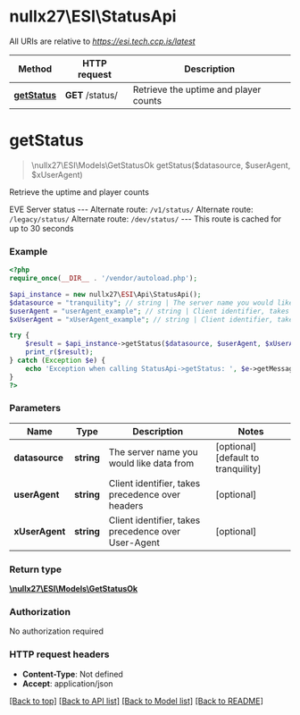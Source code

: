# nullx27\ESI\StatusApi

All URIs are relative to *https://esi.tech.ccp.is/latest*

Method | HTTP request | Description
------------- | ------------- | -------------
[**getStatus**](StatusApi.md#getStatus) | **GET** /status/ | Retrieve the uptime and player counts


# **getStatus**
> \nullx27\ESI\Models\GetStatusOk getStatus($datasource, $userAgent, $xUserAgent)

Retrieve the uptime and player counts

EVE Server status  ---  Alternate route: `/v1/status/`  Alternate route: `/legacy/status/`  Alternate route: `/dev/status/`   ---  This route is cached for up to 30 seconds

### Example
```php
<?php
require_once(__DIR__ . '/vendor/autoload.php');

$api_instance = new nullx27\ESI\Api\StatusApi();
$datasource = "tranquility"; // string | The server name you would like data from
$userAgent = "userAgent_example"; // string | Client identifier, takes precedence over headers
$xUserAgent = "xUserAgent_example"; // string | Client identifier, takes precedence over User-Agent

try {
    $result = $api_instance->getStatus($datasource, $userAgent, $xUserAgent);
    print_r($result);
} catch (Exception $e) {
    echo 'Exception when calling StatusApi->getStatus: ', $e->getMessage(), PHP_EOL;
}
?>
```

### Parameters

Name | Type | Description  | Notes
------------- | ------------- | ------------- | -------------
 **datasource** | **string**| The server name you would like data from | [optional] [default to tranquility]
 **userAgent** | **string**| Client identifier, takes precedence over headers | [optional]
 **xUserAgent** | **string**| Client identifier, takes precedence over User-Agent | [optional]

### Return type

[**\nullx27\ESI\Models\GetStatusOk**](../Model/GetStatusOk.md)

### Authorization

No authorization required

### HTTP request headers

 - **Content-Type**: Not defined
 - **Accept**: application/json

[[Back to top]](#) [[Back to API list]](../../README.md#documentation-for-api-endpoints) [[Back to Model list]](../../README.md#documentation-for-models) [[Back to README]](../../README.md)

